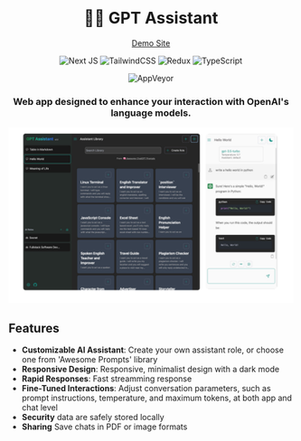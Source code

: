 <div align='center'>
<br>
<h1>👨‍🎨 GPT Assistant</h1>

[Demo Site](https://ai-assist-teal.vercel.app/role)

<p align='center'>

![Next JS](https://img.shields.io/badge/Next-black?style=for-the-badge&logo=next.js&logoColor=white)
![TailwindCSS](https://img.shields.io/badge/tailwindcss-%2338B2AC.svg?style=for-the-badge&logo=tailwind-css&logoColor=white)
![Redux](https://img.shields.io/badge/redux-%23593d88.svg?style=for-the-badge&logo=redux&logoColor=white)
![TypeScript](https://img.shields.io/badge/typescript-%23007ACC.svg?style=for-the-badge&logo=typescript&logoColor=white)
<br>

![AppVeyor](https://img.shields.io/appveyor/build/eaasyIce/gpt_assistant)

</p>

### Web app designed to enhance your interaction with OpenAI's language models.

![screenshot](./images/screenshot.png)

</div>

## Features

-   **Customizable AI Assistant**: Create your own assistant role, or choose one from 'Awesome Prompts' library
-   **Responsive Design**: Responsive, minimalist design with a dark mode
-   **Rapid Responses**: Fast streamming response
-   **Fine-Tuned Interactions**: Adjust conversation parameters, such as prompt instructions, temperature, and maximum tokens, at both app and chat level
-   **Security** data are safely stored locally
-   **Sharing** Save chats in PDF or image formats
